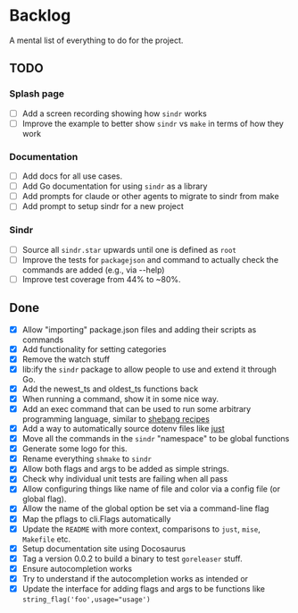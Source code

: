 # Backlog

A mental list of everything to do for the project.

## TODO

### Splash page

- [ ] Add a screen recording showing how `sindr` works
- [ ] Improve the example to better show `sindr` vs `make` in terms of how they work

### Documentation

- [ ] Add docs for all use cases.
- [ ] Add Go documentation for using `sindr` as a library
- [ ] Add prompts for claude or other agents to migrate to sindr from make
- [ ] Add prompt to setup sindr for a new project

### Sindr

- [ ] Source all `sindr.star` upwards until one is defined as `root`
- [ ] Improve the tests for `packagejson` and command to actually check the commands are added (e.g., via --help)
- [ ] Improve test coverage from 44% to ~80%.

## Done

- [x] Allow "importing" package.json files and adding their scripts as commands
- [x] Add functionality for setting categories
- [x] Remove the watch stuff
- [x] lib:ify the `sindr` package to allow people to use and extend it through Go.
- [x] Add the newest_ts and oldest_ts functions back
- [x] When running a command, show it in some nice way.
- [x] Add an exec command that can be used to run some arbitrary programming language, similar
  to [shebang recipes](https://github.com/casey/just?tab=readme-ov-file#shebang-recipes)
- [x] Add a way to automatically source dotenv files
  like [just](https://github.com/casey/just?tab=readme-ov-file#dotenv-settings)
- [x] Move all the commands in the `sindr` "namespace" to be global functions
- [x] Generate some logo for this.
- [x] Rename everything `shmake` to `sindr`
- [x] Allow both flags and args to be added as simple strings.
- [x] Check why individual unit tests are failing when all pass
- [x] Allow configuring things like name of file and color via a config file (or global flag).
- [x] Allow the name of the global option be set via a command-line flag
- [x] Map the pflags to cli.Flags automatically
- [x] Update the `README` with more context, comparisons to `just`, `mise`, `Makefile` etc.
- [x] Setup documentation site using Docosaurus
- [x] Tag a version 0.0.2 to build a binary to test `goreleaser` stuff.
- [x] Ensure autocompletion works
- [x] Try to understand if the autocompletion works as intended or
- [x] Update the interface for adding flags and args to be functions like `string_flag('foo',usage="usage')`
